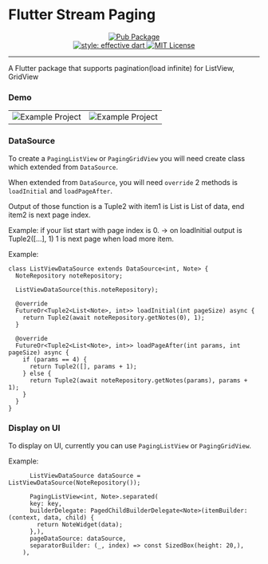 # Flutter Stream Paging

<p align="center">

  <a href="https://pub.dartlang.org/packages/flutter_stream_paging">
    <img alt="Pub Package" src="https://img.shields.io/pub/v/flutter_stream_paging.svg">
  </a>
  <br/>
  <a href="https://github.com/tenhobi/effective_dart">
    <img alt="style: effective dart" src="https://img.shields.io/badge/style-effective_dart-40c4ff.svg">
  </a>
  <a href="https://opensource.org/licenses/MIT">
    <img alt="MIT License" src="https://img.shields.io/badge/License-MIT-blue.svg">
  </a>
</p>

---
A Flutter package that supports pagination(load infinite) for ListView, GridView

### Demo

|   |   |
|---|---|
| <img src="https://raw.githubusercontent.com/ducphan1311/flutter_stream_paging/main/demo/list_view.gif" alt="Example Project" /> | <img src="https://raw.githubusercontent.com/ducphan1311/flutter_stream_paging/main/demo/grid_view.gif" alt="Example Project" /> |

### DataSource

To create a `PagingListView` or `PagingGridView` you will need create class which extended from `DataSource`.

When extended from `DataSource`, you will need `override` 2 methods is `loadInitial` and `loadPageAfter`.

Output of those function is a Tuple2 with item1 is List<ItemType> is List of data, end item2 is next page index.

Example: if your list start with page index is 0.
-> on loadInitial output is Tuple2([...], 1) 1 is next page when load more item.

Example:

```
class ListViewDataSource extends DataSource<int, Note> {
  NoteRepository noteRepository;

  ListViewDataSource(this.noteRepository);

  @override
  FutureOr<Tuple2<List<Note>, int>> loadInitial(int pageSize) async {
    return Tuple2(await noteRepository.getNotes(0), 1);
  }

  @override
  FutureOr<Tuple2<List<Note>, int>> loadPageAfter(int params, int pageSize) async {
    if (params == 4) {
      return Tuple2([], params + 1);
    } else {
      return Tuple2(await noteRepository.getNotes(params), params + 1);
    }
  }
}
```

### Display on UI

To display on UI, currently you can use `PagingListView` or `PagingGridView`.

Example:
```
      ListViewDataSource dataSource = ListViewDataSource(NoteRepository());

      PagingListView<int, Note>.separated(
      key: key,
      builderDelegate: PagedChildBuilderDelegate<Note>(itemBuilder: (context, data, child) {
        return NoteWidget(data);
      },),
      pageDataSource: dataSource,
      separatorBuilder: (_, index) => const SizedBox(height: 20,),
    ),

```

